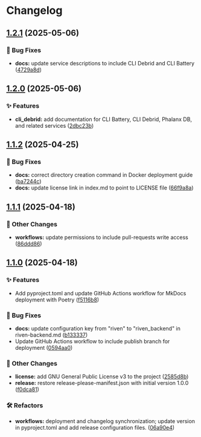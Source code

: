 # Changelog

## [1.2.1](https://github.com/I-am-PUID-0/DMB_Docs/compare/1.2.0...1.2.1) (2025-05-06)


### 🐛 Bug Fixes

* **docs:** update service descriptions to include CLI Debrid and CLI Battery ([4729a8d](https://github.com/I-am-PUID-0/DMB_Docs/commit/4729a8d3ea8d1bf996dba16365312e4023f5011c))

## [1.2.0](https://github.com/I-am-PUID-0/DMB_Docs/compare/1.1.2...1.2.0) (2025-05-06)


### ✨ Features

* **cli_debrid:** add documentation for CLI Battery, CLI Debrid, Phalanx DB, and related services ([2dbc23b](https://github.com/I-am-PUID-0/DMB_Docs/commit/2dbc23b63d58ee8b6689f4613ba659a28928c343))

## [1.1.2](https://github.com/I-am-PUID-0/DMB_Docs/compare/1.1.1...1.1.2) (2025-04-25)


### 🐛 Bug Fixes

* **docs:** correct directory creation command in Docker deployment guide ([ba7244c](https://github.com/I-am-PUID-0/DMB_Docs/commit/ba7244cbb5da8ddebf33c9e8557184149f4e7d4c))
* **docs:** update license link in index.md to point to LICENSE file ([66f9a8a](https://github.com/I-am-PUID-0/DMB_Docs/commit/66f9a8a5cf4c3d2c5472977c7e302efff180532b))

## [1.1.1](https://github.com/I-am-PUID-0/DMB_Docs/compare/1.1.0...1.1.1) (2025-04-18)


### 🤡 Other Changes

* **workflows:** update permissions to include pull-requests write access ([86ddd86](https://github.com/I-am-PUID-0/DMB_Docs/commit/86ddd866967a9573dc426b6648895a08f013e668))

## [1.1.0](https://github.com/I-am-PUID-0/DMB_Docs/compare/1.0.0...1.1.0) (2025-04-18)


### ✨ Features

* Add pyproject.toml and update GitHub Actions workflow for MkDocs deployment with Poetry ([f5116b8](https://github.com/I-am-PUID-0/DMB_Docs/commit/f5116b8a8b504a9ab42c37561c76abc16dbf386f))


### 🐛 Bug Fixes

* **docs:** update configuration key from "riven" to "riven_backend" in riven-backend.md ([b133337](https://github.com/I-am-PUID-0/DMB_Docs/commit/b1333371df6efd7329822aed87513de47c0e5d04))
* Update GitHub Actions workflow to include publish branch for deployment ([0594aa0](https://github.com/I-am-PUID-0/DMB_Docs/commit/0594aa0f5ec17e8db97398a5a727e47a2848c3d4))


### 🤡 Other Changes

* **license:** add GNU General Public License v3 to the project ([2585d8b](https://github.com/I-am-PUID-0/DMB_Docs/commit/2585d8b6202662c5cc665f63beda4425ad3b33a1))
* **release:** restore release-please-manifest.json with initial version 1.0.0 ([f0dca81](https://github.com/I-am-PUID-0/DMB_Docs/commit/f0dca81e417d3f0cd102eafa728a3f4e37aa4bbf))


### 🛠️ Refactors

* **workflows:** deployment and changelog synchronization; update version in pyproject.toml and add release configuration files. ([06a90e4](https://github.com/I-am-PUID-0/DMB_Docs/commit/06a90e421ad98be6e1aa8518a328eddd65d71c9f))
